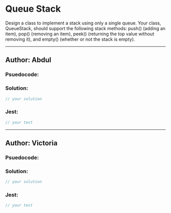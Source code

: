 # Queue Stack

Design a class to implement a stack using only a single queue. Your class, QueueStack, should support the following stack methods: push() (adding an item), pop() (removing an item), peek() (returning the top value without removing it), and empty() (whether or not the stack is empty).

---

## Author: Abdul

### Psuedocode:


### Solution:

```js
// your solution
```

### Jest:

```js
// your test
```

---
## Author: Victoria

### Psuedocode:

### Solution:

```js
// your solution
```

### Jest:

```js
// your test
```